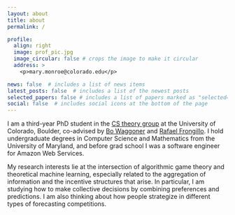 ```yaml
---
layout: about
title: about
permalink: /

profile:
  align: right
  image: prof_pic.jpg
  image_circular: false # crops the image to make it circular
  address: >
    <p>mary.monroe@colorado.edu</p>

news: false  # includes a list of news items
latest_posts: false  # includes a list of the newest posts
selected_papers: false # includes a list of papers marked as "selected={true}"
social: false  # includes social icons at the bottom of the page
---
```


I am a third-year PhD student in the [CS theory group](https://www.colorado.edu/cs-theory/) at the University of Colorado, Boulder, co-advised by [Bo Waggoner](https://bowaggoner.com/) and [Rafael Frongillo](https://home.cs.colorado.edu/~raf/). I hold undergraduate degrees in Computer Science and Mathematics from the University of Maryland, and before grad school I was a software engineer for Amazon Web Services.

My research interests lie at the intersection of algorithmic game theory and theoretical machine learning, especially related to the aggregation of information and the incentive structures that arise. 
In particular, I am studying how to make collective decisions by combining preferences and predictions. I am also thinking about how people strategize in different types of forecasting competitions.
